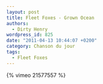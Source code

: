 ```yaml
---
layout: post
title: Fleet Foxes - Grown Ocean
authors:
  - Dirty Henry
wordpress_id: 825
date: "2011-04-13 10:44:07 +0200"
category: Chanson du jour
tags:
  - Fleet Foxes
---
```


{% vimeo 21577557 %}
